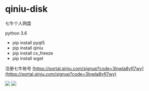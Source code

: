 ﻿# qiniu-disk
七牛个人网盘

python 3.6

- pip install pyqt5
- pip install qiniu
- pip install cx_freeze
- pip install wget


注册七牛账号
[https://portal.qiniu.com/signup?code=3lnwla8yfl7wy](https://portal.qiniu.com/signup?code=3lnwla8yfl7wy)

![](http://or9erg8ii.bkt.clouddn.com/nav-bar/1.png)
![](http://or9erg8ii.bkt.clouddn.com/nav-bar/2.png)
